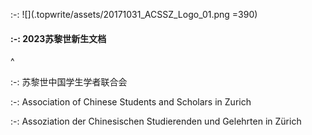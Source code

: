 :-: ![](.topwrite/assets/20171031_ACSSZ_Logo_01.png =390)

#### :-: **2023苏黎世新生文档**

^

:-: 苏黎世中国学生学者联合会

:-: Association of Chinese Students and Scholars in Zurich

:-: Assoziation der Chinesischen Studierenden und Gelehrten in Zürich

